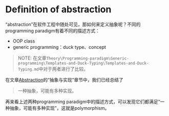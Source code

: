 # Definition of abstraction

“abstraction”在软件工程中随处可见，那如何来定义抽象呢？不同的programming paradigm有着不同的描述方式：

- OOP class
- generic programming：duck type、concept

> NOTE: 在文章`Theory\Programming-paradigm\Generic-programming\Templates-and-Duck-Typing\Templates-and-Duck-Typing.md`中对于两者进行了比较。

在文章[Abstraction](./Abstraction.md)的“抽象与实现”章节中，我们已经总结了

> 一种抽象，可能有多种实现。

再来看上述两种programming paradigm中的描述方式，可以发现它们都满足“一种抽象，可能有多种实现”，这就是polymorphism。